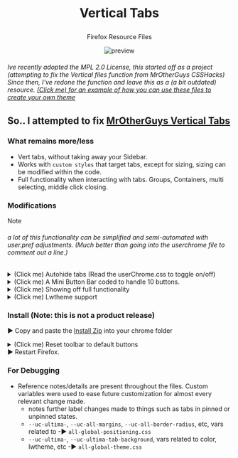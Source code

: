 # <p align="center"> Vertical Tabs </p>
<p align="center">Firefox Resource Files</p>
<div align="center">  

![preview](https://github.com/soulhotel/Vertical-Tabs-Firefox-CSS/assets/155501797/05742df6-744e-4fbf-9368-f34e90b0c9ab)
</div>

###### Ive recently adopted the MPL 2.0 License, this started off as a project (attempting to fix the Vertical files function from MrOtherGuys CSSHacks) Since then, I've redone the function and leave this as a (a bit outdated) resource. [(Click me) for an example of how you can use these files to create your own theme](https://github.com/soulhotel/FF-CSS-ULTIMA)

## So.. I **attempted** to fix [MrOtherGuys Vertical Tabs](https://github.com/MrOtherGuy/firefox-csshacks) 

### What remains more/less
- Vert tabs, without taking away your Sidebar.
- Works with `custom styles` that target tabs, except for sizing, sizing can be modified within the code.
- Full functionality when interacting with tabs. Groups, Containers, multi selecting, middle click closing.

### Modifications

>[!Note]
> ###### a lot of this functionality can be simplified and semi-automated with user.pref adjustments. (Much better than going into the userchrome file to comment out a line.)

<details>
<summary>(Click me) Autohide tabs (Read the userChrome.css to toggle on/off)</summary>

> Option 1 - push content to the side.
![autohide 1](https://github.com/soulhotel/Vertical-Tabs-Firefox-CSS/assets/155501797/8a634225-24b8-41f6-a41c-eb71447ffcb9)

> Option 2 - overlay over content.
![autohide 2](https://github.com/soulhotel/Vertical-Tabs-Firefox-CSS/assets/155501797/8da65357-ae3b-4b98-8482-5971e8b33215)
</details>
<details>
<summary>(Click me) A Mini Button Bar coded to handle 10 buttons.</summary>
<br>Drag and drop functional, drag all buttons out to disable. Easy to modify `function-mini-button-bar.css`.<br>
 Adding extensions to the bar doesn't work. The following buttons do without issue.<br>
  
![313502235-037051e3-158c-4bd0-a8c8-d91cb6acf30a](https://github.com/soulhotel/Vertical-Tabs-Firefox-CSS/assets/155501797/47bbc63c-9267-47a0-8cc0-96ad0061dbe7)
</details>
<details>
<summary>(Click me) Showing off full functionality</summary>
  
> pin unpin, containers, drag to new window, free up sidebar, themes support, repositioning tabs is faulty. (Unless the transformation applied to individual tab elements can be moved from their right/left to top/bottom, I dont see repositioning ever being fixed. But I'm a newb So you may know otherwise.)
  
![functionality](https://github.com/soulhotel/Vertical-Tabs-Firefox-CSS/assets/155501797/46b0c09b-0599-4e5a-8af8-1cb0ad3255fb)
</details>
<details>
<summary>(Click me) Lwtheme support</summary>

![Screenshot_5 (Custom)](https://github.com/soulhotel/Vertical-Tabs-Firefox-CSS/assets/155501797/7ef945dc-e3c3-4685-ba4d-dcb45179b85e)
![Screenshot_6 (Custom)](https://github.com/soulhotel/Vertical-Tabs-Firefox-CSS/assets/155501797/32fe3a22-d832-477c-83a6-9e28a7990519)
</details>

### Install (Note: this is not a product release)
► Copy and paste the [Install Zip](https://github.com/soulhotel/Vertical-Tabs-Firefox-CSS/releases/tag/verttab) into your chrome folder<br>
<details>
<summary>(Click me) Reset toolbar to default buttons</summary>
  
![Untitled](https://github.com/soulhotel/FF-CSS-ULTIMA/assets/155501797/75b8bd2e-cb7c-457d-a9b1-7c5ee2023b05)
</details>
► Restart Firefox.<br>

### For Debugging
- Reference notes/details are present throughout the files. Custom variables were used to ease future customization for almost every relevant change made.
  - notes further label changes made to things such as tabs in pinned or unpinned states.
  - `--uc-ultima-`, `--uc-all-margins`, `--uc-all-border-radius`, etc, vars related to -► `all-global-positioning.css`
  - `--uc-ultima-`, `--uc-ultima-tab-background`, vars related to color, lwtheme, etc -► `all-global-theme.css`


